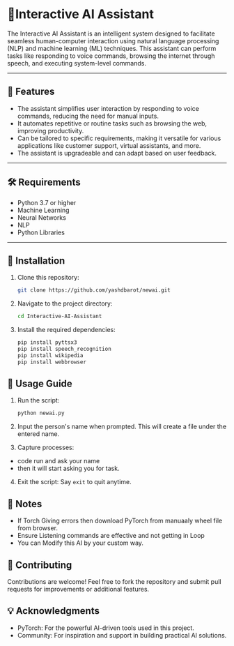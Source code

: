 # Interactive AI Assistant

The Interactive AI Assistant is an intelligent system designed to facilitate seamless human-computer interaction using natural language processing (NLP) and machine learning (ML) techniques. This assistant can perform tasks like responding to voice commands, browsing the internet through speech, and executing system-level commands. 

---

## 📌 Features

- The assistant simplifies user interaction by responding to voice commands, reducing the need for manual inputs.
- It automates repetitive or routine tasks such as browsing the web, improving productivity.
- Can be tailored to specific requirements, making it versatile for various applications like customer support, virtual assistants, and more.
- The assistant is upgradeable and can adapt based on user feedback.

---

## 🛠️ Requirements

- Python 3.7 or higher
- Machine Learning
- Neural Networks
- NLP
- Python Libraries

---

## 🚀 Installation

1. Clone this repository:
   ```bash
   git clone https://github.com/yashdbarot/newai.git

2. Navigate to the project directory:
   ```bash
   cd Interactive-AI-Assistant

3. Install the required dependencies:
   ```bash
   pip install pyttsx3
   pip install speech_recognition
   pip install wikipedia
   pip install webbrowser

## 📖 Usage Guide
1. Run the script:
   ```bash
   python newai.py

2. Input the person's name when prompted. This will create a file under the entered name.

3. Capture processes:
  - code run and ask your name
  - then it will start asking you for task.
4. Exit the script:
  Say `exit` to quit anytime.

## 📝 Notes
- If Torch Giving errors then download PyTorch from manuaaly wheel file from browser.
- Ensure Listening commands are effective and not getting in Loop 
- You can Modify this AI by your custom way.

## 🤝 Contributing
Contributions are welcome! Feel free to fork the repository and submit pull requests for improvements or additional features.

## 💡 Acknowledgments
 - PyTorch: For the powerful AI-driven tools used in this project.
 - Community: For inspiration and support in building practical AI solutions.
